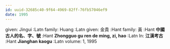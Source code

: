 ```yaml
---
id: uuid-32685c40-9f64-4969-82ff-76fb57046ef9
date: 1995
---
```


given: Jingui :Latn
family: Huang :Latn
given: 金貴 :Hant
family: 黃 :Hant
**中國古人的名、字、號** :Hant
**Zhongguo gu ren de ming, zi, hao** :Latn
In: 
**江漢考古** :Hant
**Jianghan kaogu** :Latn
volume: 1, 1995
